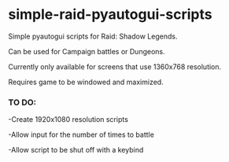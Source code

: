 # simple-raid-pyautogui-scripts
Simple pyautogui scripts for Raid: Shadow Legends.



Can be used for Campaign battles or Dungeons.



Currently only available for screens that use 1360x768 resolution.



Requires game to be windowed and maximized.



### TO DO:



-Create 1920x1080 resolution scripts



-Allow input for the number of times to battle



-Allow script to be shut off with a keybind
